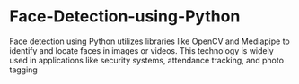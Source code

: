 # Face-Detection-using-Python
Face detection using Python utilizes libraries like OpenCV and Mediapipe to identify and locate faces in images or videos. This technology is widely used in applications like security systems, attendance tracking, and photo tagging
